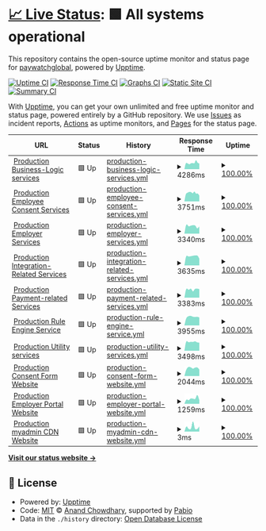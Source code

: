 # [📈 Live Status](https://paywatchglobal.github.io/upptime): <!--live status--> **🟩 All systems operational**

This repository contains the open-source uptime monitor and status page for [paywatchglobal](https://paywatchglobal.github.io/upptime), powered by [Upptime](https://github.com/upptime/upptime).

[![Uptime CI](https://github.com/paywatchglobal/upptime/workflows/Uptime%20CI/badge.svg)](https://github.com/paywatchglobal/upptime/actions?query=workflow%3A%22Uptime+CI%22)
[![Response Time CI](https://github.com/paywatchglobal/upptime/workflows/Response%20Time%20CI/badge.svg)](https://github.com/paywatchglobal/upptime/actions?query=workflow%3A%22Response+Time+CI%22)
[![Graphs CI](https://github.com/paywatchglobal/upptime/workflows/Graphs%20CI/badge.svg)](https://github.com/paywatchglobal/upptime/actions?query=workflow%3A%22Graphs+CI%22)
[![Static Site CI](https://github.com/paywatchglobal/upptime/workflows/Static%20Site%20CI/badge.svg)](https://github.com/paywatchglobal/upptime/actions?query=workflow%3A%22Static+Site+CI%22)
[![Summary CI](https://github.com/paywatchglobal/upptime/workflows/Summary%20CI/badge.svg)](https://github.com/paywatchglobal/upptime/actions?query=workflow%3A%22Summary+CI%22)

With [Upptime](https://upptime.js.org), you can get your own unlimited and free uptime monitor and status page, powered entirely by a GitHub repository. We use [Issues](https://github.com/paywatchglobal/upptime/issues) as incident reports, [Actions](https://github.com/paywatchglobal/upptime/actions) as uptime monitors, and [Pages](https://paywatchglobal.github.io/upptime) for the status page.

<!--start: status pages-->
<!-- This summary is generated by Upptime (https://github.com/upptime/upptime) -->
<!-- Do not edit this manually, your changes will be overwritten -->
<!-- prettier-ignore -->
| URL | Status | History | Response Time | Uptime |
| --- | ------ | ------- | ------------- | ------ |
| <img alt="" src="https://icons.duckduckgo.com/ip3/20.24.157.72.ico" height="13"> [Production Business-Logic services](https://20.24.157.72/agghealth/health) | 🟩 Up | [production-business-logic-services.yml](https://github.com/paywatchglobal/upptime/commits/HEAD/history/production-business-logic-services.yml) | <details><summary><img alt="Response time graph" src="./graphs/production-business-logic-services/response-time-week.png" height="20"> 4286ms</summary><br><a href="https://paywatchglobal.github.io/upptime/history/production-business-logic-services"><img alt="Response time 4417" src="https://img.shields.io/endpoint?url=https%3A%2F%2Fraw.githubusercontent.com%2Fpaywatchglobal%2Fupptime%2FHEAD%2Fapi%2Fproduction-business-logic-services%2Fresponse-time.json"></a><br><a href="https://paywatchglobal.github.io/upptime/history/production-business-logic-services"><img alt="24-hour response time 4413" src="https://img.shields.io/endpoint?url=https%3A%2F%2Fraw.githubusercontent.com%2Fpaywatchglobal%2Fupptime%2FHEAD%2Fapi%2Fproduction-business-logic-services%2Fresponse-time-day.json"></a><br><a href="https://paywatchglobal.github.io/upptime/history/production-business-logic-services"><img alt="7-day response time 4286" src="https://img.shields.io/endpoint?url=https%3A%2F%2Fraw.githubusercontent.com%2Fpaywatchglobal%2Fupptime%2FHEAD%2Fapi%2Fproduction-business-logic-services%2Fresponse-time-week.json"></a><br><a href="https://paywatchglobal.github.io/upptime/history/production-business-logic-services"><img alt="30-day response time 4363" src="https://img.shields.io/endpoint?url=https%3A%2F%2Fraw.githubusercontent.com%2Fpaywatchglobal%2Fupptime%2FHEAD%2Fapi%2Fproduction-business-logic-services%2Fresponse-time-month.json"></a><br><a href="https://paywatchglobal.github.io/upptime/history/production-business-logic-services"><img alt="1-year response time 4417" src="https://img.shields.io/endpoint?url=https%3A%2F%2Fraw.githubusercontent.com%2Fpaywatchglobal%2Fupptime%2FHEAD%2Fapi%2Fproduction-business-logic-services%2Fresponse-time-year.json"></a></details> | <details><summary><a href="https://paywatchglobal.github.io/upptime/history/production-business-logic-services">100.00%</a></summary><a href="https://paywatchglobal.github.io/upptime/history/production-business-logic-services"><img alt="All-time uptime 99.98%" src="https://img.shields.io/endpoint?url=https%3A%2F%2Fraw.githubusercontent.com%2Fpaywatchglobal%2Fupptime%2FHEAD%2Fapi%2Fproduction-business-logic-services%2Fuptime.json"></a><br><a href="https://paywatchglobal.github.io/upptime/history/production-business-logic-services"><img alt="24-hour uptime 100.00%" src="https://img.shields.io/endpoint?url=https%3A%2F%2Fraw.githubusercontent.com%2Fpaywatchglobal%2Fupptime%2FHEAD%2Fapi%2Fproduction-business-logic-services%2Fuptime-day.json"></a><br><a href="https://paywatchglobal.github.io/upptime/history/production-business-logic-services"><img alt="7-day uptime 100.00%" src="https://img.shields.io/endpoint?url=https%3A%2F%2Fraw.githubusercontent.com%2Fpaywatchglobal%2Fupptime%2FHEAD%2Fapi%2Fproduction-business-logic-services%2Fuptime-week.json"></a><br><a href="https://paywatchglobal.github.io/upptime/history/production-business-logic-services"><img alt="30-day uptime 100.00%" src="https://img.shields.io/endpoint?url=https%3A%2F%2Fraw.githubusercontent.com%2Fpaywatchglobal%2Fupptime%2FHEAD%2Fapi%2Fproduction-business-logic-services%2Fuptime-month.json"></a><br><a href="https://paywatchglobal.github.io/upptime/history/production-business-logic-services"><img alt="1-year uptime 99.98%" src="https://img.shields.io/endpoint?url=https%3A%2F%2Fraw.githubusercontent.com%2Fpaywatchglobal%2Fupptime%2FHEAD%2Fapi%2Fproduction-business-logic-services%2Fuptime-year.json"></a></details>
| <img alt="" src="https://icons.duckduckgo.com/ip3/20.24.157.72.ico" height="13"> [Production Employee Consent Services](https://20.24.157.72/agghealth/health) | 🟩 Up | [production-employee-consent-services.yml](https://github.com/paywatchglobal/upptime/commits/HEAD/history/production-employee-consent-services.yml) | <details><summary><img alt="Response time graph" src="./graphs/production-employee-consent-services/response-time-week.png" height="20"> 3751ms</summary><br><a href="https://paywatchglobal.github.io/upptime/history/production-employee-consent-services"><img alt="Response time 3672" src="https://img.shields.io/endpoint?url=https%3A%2F%2Fraw.githubusercontent.com%2Fpaywatchglobal%2Fupptime%2FHEAD%2Fapi%2Fproduction-employee-consent-services%2Fresponse-time.json"></a><br><a href="https://paywatchglobal.github.io/upptime/history/production-employee-consent-services"><img alt="24-hour response time 3810" src="https://img.shields.io/endpoint?url=https%3A%2F%2Fraw.githubusercontent.com%2Fpaywatchglobal%2Fupptime%2FHEAD%2Fapi%2Fproduction-employee-consent-services%2Fresponse-time-day.json"></a><br><a href="https://paywatchglobal.github.io/upptime/history/production-employee-consent-services"><img alt="7-day response time 3751" src="https://img.shields.io/endpoint?url=https%3A%2F%2Fraw.githubusercontent.com%2Fpaywatchglobal%2Fupptime%2FHEAD%2Fapi%2Fproduction-employee-consent-services%2Fresponse-time-week.json"></a><br><a href="https://paywatchglobal.github.io/upptime/history/production-employee-consent-services"><img alt="30-day response time 3754" src="https://img.shields.io/endpoint?url=https%3A%2F%2Fraw.githubusercontent.com%2Fpaywatchglobal%2Fupptime%2FHEAD%2Fapi%2Fproduction-employee-consent-services%2Fresponse-time-month.json"></a><br><a href="https://paywatchglobal.github.io/upptime/history/production-employee-consent-services"><img alt="1-year response time 3672" src="https://img.shields.io/endpoint?url=https%3A%2F%2Fraw.githubusercontent.com%2Fpaywatchglobal%2Fupptime%2FHEAD%2Fapi%2Fproduction-employee-consent-services%2Fresponse-time-year.json"></a></details> | <details><summary><a href="https://paywatchglobal.github.io/upptime/history/production-employee-consent-services">100.00%</a></summary><a href="https://paywatchglobal.github.io/upptime/history/production-employee-consent-services"><img alt="All-time uptime 100.00%" src="https://img.shields.io/endpoint?url=https%3A%2F%2Fraw.githubusercontent.com%2Fpaywatchglobal%2Fupptime%2FHEAD%2Fapi%2Fproduction-employee-consent-services%2Fuptime.json"></a><br><a href="https://paywatchglobal.github.io/upptime/history/production-employee-consent-services"><img alt="24-hour uptime 100.00%" src="https://img.shields.io/endpoint?url=https%3A%2F%2Fraw.githubusercontent.com%2Fpaywatchglobal%2Fupptime%2FHEAD%2Fapi%2Fproduction-employee-consent-services%2Fuptime-day.json"></a><br><a href="https://paywatchglobal.github.io/upptime/history/production-employee-consent-services"><img alt="7-day uptime 100.00%" src="https://img.shields.io/endpoint?url=https%3A%2F%2Fraw.githubusercontent.com%2Fpaywatchglobal%2Fupptime%2FHEAD%2Fapi%2Fproduction-employee-consent-services%2Fuptime-week.json"></a><br><a href="https://paywatchglobal.github.io/upptime/history/production-employee-consent-services"><img alt="30-day uptime 100.00%" src="https://img.shields.io/endpoint?url=https%3A%2F%2Fraw.githubusercontent.com%2Fpaywatchglobal%2Fupptime%2FHEAD%2Fapi%2Fproduction-employee-consent-services%2Fuptime-month.json"></a><br><a href="https://paywatchglobal.github.io/upptime/history/production-employee-consent-services"><img alt="1-year uptime 100.00%" src="https://img.shields.io/endpoint?url=https%3A%2F%2Fraw.githubusercontent.com%2Fpaywatchglobal%2Fupptime%2FHEAD%2Fapi%2Fproduction-employee-consent-services%2Fuptime-year.json"></a></details>
| <img alt="" src="https://icons.duckduckgo.com/ip3/20.24.157.72.ico" height="13"> [Production Employer Services](https://20.24.157.72/agghealth/health) | 🟩 Up | [production-employer-services.yml](https://github.com/paywatchglobal/upptime/commits/HEAD/history/production-employer-services.yml) | <details><summary><img alt="Response time graph" src="./graphs/production-employer-services/response-time-week.png" height="20"> 3340ms</summary><br><a href="https://paywatchglobal.github.io/upptime/history/production-employer-services"><img alt="Response time 3568" src="https://img.shields.io/endpoint?url=https%3A%2F%2Fraw.githubusercontent.com%2Fpaywatchglobal%2Fupptime%2FHEAD%2Fapi%2Fproduction-employer-services%2Fresponse-time.json"></a><br><a href="https://paywatchglobal.github.io/upptime/history/production-employer-services"><img alt="24-hour response time 3565" src="https://img.shields.io/endpoint?url=https%3A%2F%2Fraw.githubusercontent.com%2Fpaywatchglobal%2Fupptime%2FHEAD%2Fapi%2Fproduction-employer-services%2Fresponse-time-day.json"></a><br><a href="https://paywatchglobal.github.io/upptime/history/production-employer-services"><img alt="7-day response time 3340" src="https://img.shields.io/endpoint?url=https%3A%2F%2Fraw.githubusercontent.com%2Fpaywatchglobal%2Fupptime%2FHEAD%2Fapi%2Fproduction-employer-services%2Fresponse-time-week.json"></a><br><a href="https://paywatchglobal.github.io/upptime/history/production-employer-services"><img alt="30-day response time 3694" src="https://img.shields.io/endpoint?url=https%3A%2F%2Fraw.githubusercontent.com%2Fpaywatchglobal%2Fupptime%2FHEAD%2Fapi%2Fproduction-employer-services%2Fresponse-time-month.json"></a><br><a href="https://paywatchglobal.github.io/upptime/history/production-employer-services"><img alt="1-year response time 3568" src="https://img.shields.io/endpoint?url=https%3A%2F%2Fraw.githubusercontent.com%2Fpaywatchglobal%2Fupptime%2FHEAD%2Fapi%2Fproduction-employer-services%2Fresponse-time-year.json"></a></details> | <details><summary><a href="https://paywatchglobal.github.io/upptime/history/production-employer-services">100.00%</a></summary><a href="https://paywatchglobal.github.io/upptime/history/production-employer-services"><img alt="All-time uptime 99.99%" src="https://img.shields.io/endpoint?url=https%3A%2F%2Fraw.githubusercontent.com%2Fpaywatchglobal%2Fupptime%2FHEAD%2Fapi%2Fproduction-employer-services%2Fuptime.json"></a><br><a href="https://paywatchglobal.github.io/upptime/history/production-employer-services"><img alt="24-hour uptime 100.00%" src="https://img.shields.io/endpoint?url=https%3A%2F%2Fraw.githubusercontent.com%2Fpaywatchglobal%2Fupptime%2FHEAD%2Fapi%2Fproduction-employer-services%2Fuptime-day.json"></a><br><a href="https://paywatchglobal.github.io/upptime/history/production-employer-services"><img alt="7-day uptime 100.00%" src="https://img.shields.io/endpoint?url=https%3A%2F%2Fraw.githubusercontent.com%2Fpaywatchglobal%2Fupptime%2FHEAD%2Fapi%2Fproduction-employer-services%2Fuptime-week.json"></a><br><a href="https://paywatchglobal.github.io/upptime/history/production-employer-services"><img alt="30-day uptime 100.00%" src="https://img.shields.io/endpoint?url=https%3A%2F%2Fraw.githubusercontent.com%2Fpaywatchglobal%2Fupptime%2FHEAD%2Fapi%2Fproduction-employer-services%2Fuptime-month.json"></a><br><a href="https://paywatchglobal.github.io/upptime/history/production-employer-services"><img alt="1-year uptime 99.99%" src="https://img.shields.io/endpoint?url=https%3A%2F%2Fraw.githubusercontent.com%2Fpaywatchglobal%2Fupptime%2FHEAD%2Fapi%2Fproduction-employer-services%2Fuptime-year.json"></a></details>
| <img alt="" src="https://icons.duckduckgo.com/ip3/20.24.157.72.ico" height="13"> [Production Integration-Related Services](https://20.24.157.72/agghealth/health) | 🟩 Up | [production-integration-related-services.yml](https://github.com/paywatchglobal/upptime/commits/HEAD/history/production-integration-related-services.yml) | <details><summary><img alt="Response time graph" src="./graphs/production-integration-related-services/response-time-week.png" height="20"> 3635ms</summary><br><a href="https://paywatchglobal.github.io/upptime/history/production-integration-related-services"><img alt="Response time 3725" src="https://img.shields.io/endpoint?url=https%3A%2F%2Fraw.githubusercontent.com%2Fpaywatchglobal%2Fupptime%2FHEAD%2Fapi%2Fproduction-integration-related-services%2Fresponse-time.json"></a><br><a href="https://paywatchglobal.github.io/upptime/history/production-integration-related-services"><img alt="24-hour response time 3751" src="https://img.shields.io/endpoint?url=https%3A%2F%2Fraw.githubusercontent.com%2Fpaywatchglobal%2Fupptime%2FHEAD%2Fapi%2Fproduction-integration-related-services%2Fresponse-time-day.json"></a><br><a href="https://paywatchglobal.github.io/upptime/history/production-integration-related-services"><img alt="7-day response time 3635" src="https://img.shields.io/endpoint?url=https%3A%2F%2Fraw.githubusercontent.com%2Fpaywatchglobal%2Fupptime%2FHEAD%2Fapi%2Fproduction-integration-related-services%2Fresponse-time-week.json"></a><br><a href="https://paywatchglobal.github.io/upptime/history/production-integration-related-services"><img alt="30-day response time 3793" src="https://img.shields.io/endpoint?url=https%3A%2F%2Fraw.githubusercontent.com%2Fpaywatchglobal%2Fupptime%2FHEAD%2Fapi%2Fproduction-integration-related-services%2Fresponse-time-month.json"></a><br><a href="https://paywatchglobal.github.io/upptime/history/production-integration-related-services"><img alt="1-year response time 3725" src="https://img.shields.io/endpoint?url=https%3A%2F%2Fraw.githubusercontent.com%2Fpaywatchglobal%2Fupptime%2FHEAD%2Fapi%2Fproduction-integration-related-services%2Fresponse-time-year.json"></a></details> | <details><summary><a href="https://paywatchglobal.github.io/upptime/history/production-integration-related-services">100.00%</a></summary><a href="https://paywatchglobal.github.io/upptime/history/production-integration-related-services"><img alt="All-time uptime 99.98%" src="https://img.shields.io/endpoint?url=https%3A%2F%2Fraw.githubusercontent.com%2Fpaywatchglobal%2Fupptime%2FHEAD%2Fapi%2Fproduction-integration-related-services%2Fuptime.json"></a><br><a href="https://paywatchglobal.github.io/upptime/history/production-integration-related-services"><img alt="24-hour uptime 100.00%" src="https://img.shields.io/endpoint?url=https%3A%2F%2Fraw.githubusercontent.com%2Fpaywatchglobal%2Fupptime%2FHEAD%2Fapi%2Fproduction-integration-related-services%2Fuptime-day.json"></a><br><a href="https://paywatchglobal.github.io/upptime/history/production-integration-related-services"><img alt="7-day uptime 100.00%" src="https://img.shields.io/endpoint?url=https%3A%2F%2Fraw.githubusercontent.com%2Fpaywatchglobal%2Fupptime%2FHEAD%2Fapi%2Fproduction-integration-related-services%2Fuptime-week.json"></a><br><a href="https://paywatchglobal.github.io/upptime/history/production-integration-related-services"><img alt="30-day uptime 100.00%" src="https://img.shields.io/endpoint?url=https%3A%2F%2Fraw.githubusercontent.com%2Fpaywatchglobal%2Fupptime%2FHEAD%2Fapi%2Fproduction-integration-related-services%2Fuptime-month.json"></a><br><a href="https://paywatchglobal.github.io/upptime/history/production-integration-related-services"><img alt="1-year uptime 99.98%" src="https://img.shields.io/endpoint?url=https%3A%2F%2Fraw.githubusercontent.com%2Fpaywatchglobal%2Fupptime%2FHEAD%2Fapi%2Fproduction-integration-related-services%2Fuptime-year.json"></a></details>
| <img alt="" src="https://icons.duckduckgo.com/ip3/20.24.157.72.ico" height="13"> [Production Payment-related Services](https://20.24.157.72/agghealth/health) | 🟩 Up | [production-payment-related-services.yml](https://github.com/paywatchglobal/upptime/commits/HEAD/history/production-payment-related-services.yml) | <details><summary><img alt="Response time graph" src="./graphs/production-payment-related-services/response-time-week.png" height="20"> 3383ms</summary><br><a href="https://paywatchglobal.github.io/upptime/history/production-payment-related-services"><img alt="Response time 3587" src="https://img.shields.io/endpoint?url=https%3A%2F%2Fraw.githubusercontent.com%2Fpaywatchglobal%2Fupptime%2FHEAD%2Fapi%2Fproduction-payment-related-services%2Fresponse-time.json"></a><br><a href="https://paywatchglobal.github.io/upptime/history/production-payment-related-services"><img alt="24-hour response time 4100" src="https://img.shields.io/endpoint?url=https%3A%2F%2Fraw.githubusercontent.com%2Fpaywatchglobal%2Fupptime%2FHEAD%2Fapi%2Fproduction-payment-related-services%2Fresponse-time-day.json"></a><br><a href="https://paywatchglobal.github.io/upptime/history/production-payment-related-services"><img alt="7-day response time 3383" src="https://img.shields.io/endpoint?url=https%3A%2F%2Fraw.githubusercontent.com%2Fpaywatchglobal%2Fupptime%2FHEAD%2Fapi%2Fproduction-payment-related-services%2Fresponse-time-week.json"></a><br><a href="https://paywatchglobal.github.io/upptime/history/production-payment-related-services"><img alt="30-day response time 3788" src="https://img.shields.io/endpoint?url=https%3A%2F%2Fraw.githubusercontent.com%2Fpaywatchglobal%2Fupptime%2FHEAD%2Fapi%2Fproduction-payment-related-services%2Fresponse-time-month.json"></a><br><a href="https://paywatchglobal.github.io/upptime/history/production-payment-related-services"><img alt="1-year response time 3587" src="https://img.shields.io/endpoint?url=https%3A%2F%2Fraw.githubusercontent.com%2Fpaywatchglobal%2Fupptime%2FHEAD%2Fapi%2Fproduction-payment-related-services%2Fresponse-time-year.json"></a></details> | <details><summary><a href="https://paywatchglobal.github.io/upptime/history/production-payment-related-services">100.00%</a></summary><a href="https://paywatchglobal.github.io/upptime/history/production-payment-related-services"><img alt="All-time uptime 100.00%" src="https://img.shields.io/endpoint?url=https%3A%2F%2Fraw.githubusercontent.com%2Fpaywatchglobal%2Fupptime%2FHEAD%2Fapi%2Fproduction-payment-related-services%2Fuptime.json"></a><br><a href="https://paywatchglobal.github.io/upptime/history/production-payment-related-services"><img alt="24-hour uptime 100.00%" src="https://img.shields.io/endpoint?url=https%3A%2F%2Fraw.githubusercontent.com%2Fpaywatchglobal%2Fupptime%2FHEAD%2Fapi%2Fproduction-payment-related-services%2Fuptime-day.json"></a><br><a href="https://paywatchglobal.github.io/upptime/history/production-payment-related-services"><img alt="7-day uptime 100.00%" src="https://img.shields.io/endpoint?url=https%3A%2F%2Fraw.githubusercontent.com%2Fpaywatchglobal%2Fupptime%2FHEAD%2Fapi%2Fproduction-payment-related-services%2Fuptime-week.json"></a><br><a href="https://paywatchglobal.github.io/upptime/history/production-payment-related-services"><img alt="30-day uptime 100.00%" src="https://img.shields.io/endpoint?url=https%3A%2F%2Fraw.githubusercontent.com%2Fpaywatchglobal%2Fupptime%2FHEAD%2Fapi%2Fproduction-payment-related-services%2Fuptime-month.json"></a><br><a href="https://paywatchglobal.github.io/upptime/history/production-payment-related-services"><img alt="1-year uptime 100.00%" src="https://img.shields.io/endpoint?url=https%3A%2F%2Fraw.githubusercontent.com%2Fpaywatchglobal%2Fupptime%2FHEAD%2Fapi%2Fproduction-payment-related-services%2Fuptime-year.json"></a></details>
| <img alt="" src="https://icons.duckduckgo.com/ip3/20.24.157.72.ico" height="13"> [Production Rule Engine Service](https://20.24.157.72/agghealth/health) | 🟩 Up | [production-rule-engine-service.yml](https://github.com/paywatchglobal/upptime/commits/HEAD/history/production-rule-engine-service.yml) | <details><summary><img alt="Response time graph" src="./graphs/production-rule-engine-service/response-time-week.png" height="20"> 3955ms</summary><br><a href="https://paywatchglobal.github.io/upptime/history/production-rule-engine-service"><img alt="Response time 3572" src="https://img.shields.io/endpoint?url=https%3A%2F%2Fraw.githubusercontent.com%2Fpaywatchglobal%2Fupptime%2FHEAD%2Fapi%2Fproduction-rule-engine-service%2Fresponse-time.json"></a><br><a href="https://paywatchglobal.github.io/upptime/history/production-rule-engine-service"><img alt="24-hour response time 4132" src="https://img.shields.io/endpoint?url=https%3A%2F%2Fraw.githubusercontent.com%2Fpaywatchglobal%2Fupptime%2FHEAD%2Fapi%2Fproduction-rule-engine-service%2Fresponse-time-day.json"></a><br><a href="https://paywatchglobal.github.io/upptime/history/production-rule-engine-service"><img alt="7-day response time 3955" src="https://img.shields.io/endpoint?url=https%3A%2F%2Fraw.githubusercontent.com%2Fpaywatchglobal%2Fupptime%2FHEAD%2Fapi%2Fproduction-rule-engine-service%2Fresponse-time-week.json"></a><br><a href="https://paywatchglobal.github.io/upptime/history/production-rule-engine-service"><img alt="30-day response time 3770" src="https://img.shields.io/endpoint?url=https%3A%2F%2Fraw.githubusercontent.com%2Fpaywatchglobal%2Fupptime%2FHEAD%2Fapi%2Fproduction-rule-engine-service%2Fresponse-time-month.json"></a><br><a href="https://paywatchglobal.github.io/upptime/history/production-rule-engine-service"><img alt="1-year response time 3572" src="https://img.shields.io/endpoint?url=https%3A%2F%2Fraw.githubusercontent.com%2Fpaywatchglobal%2Fupptime%2FHEAD%2Fapi%2Fproduction-rule-engine-service%2Fresponse-time-year.json"></a></details> | <details><summary><a href="https://paywatchglobal.github.io/upptime/history/production-rule-engine-service">100.00%</a></summary><a href="https://paywatchglobal.github.io/upptime/history/production-rule-engine-service"><img alt="All-time uptime 100.00%" src="https://img.shields.io/endpoint?url=https%3A%2F%2Fraw.githubusercontent.com%2Fpaywatchglobal%2Fupptime%2FHEAD%2Fapi%2Fproduction-rule-engine-service%2Fuptime.json"></a><br><a href="https://paywatchglobal.github.io/upptime/history/production-rule-engine-service"><img alt="24-hour uptime 100.00%" src="https://img.shields.io/endpoint?url=https%3A%2F%2Fraw.githubusercontent.com%2Fpaywatchglobal%2Fupptime%2FHEAD%2Fapi%2Fproduction-rule-engine-service%2Fuptime-day.json"></a><br><a href="https://paywatchglobal.github.io/upptime/history/production-rule-engine-service"><img alt="7-day uptime 100.00%" src="https://img.shields.io/endpoint?url=https%3A%2F%2Fraw.githubusercontent.com%2Fpaywatchglobal%2Fupptime%2FHEAD%2Fapi%2Fproduction-rule-engine-service%2Fuptime-week.json"></a><br><a href="https://paywatchglobal.github.io/upptime/history/production-rule-engine-service"><img alt="30-day uptime 100.00%" src="https://img.shields.io/endpoint?url=https%3A%2F%2Fraw.githubusercontent.com%2Fpaywatchglobal%2Fupptime%2FHEAD%2Fapi%2Fproduction-rule-engine-service%2Fuptime-month.json"></a><br><a href="https://paywatchglobal.github.io/upptime/history/production-rule-engine-service"><img alt="1-year uptime 100.00%" src="https://img.shields.io/endpoint?url=https%3A%2F%2Fraw.githubusercontent.com%2Fpaywatchglobal%2Fupptime%2FHEAD%2Fapi%2Fproduction-rule-engine-service%2Fuptime-year.json"></a></details>
| <img alt="" src="https://icons.duckduckgo.com/ip3/20.24.157.72.ico" height="13"> [Production Utility services](https://20.24.157.72/agghealth/health) | 🟩 Up | [production-utility-services.yml](https://github.com/paywatchglobal/upptime/commits/HEAD/history/production-utility-services.yml) | <details><summary><img alt="Response time graph" src="./graphs/production-utility-services/response-time-week.png" height="20"> 3498ms</summary><br><a href="https://paywatchglobal.github.io/upptime/history/production-utility-services"><img alt="Response time 3492" src="https://img.shields.io/endpoint?url=https%3A%2F%2Fraw.githubusercontent.com%2Fpaywatchglobal%2Fupptime%2FHEAD%2Fapi%2Fproduction-utility-services%2Fresponse-time.json"></a><br><a href="https://paywatchglobal.github.io/upptime/history/production-utility-services"><img alt="24-hour response time 3785" src="https://img.shields.io/endpoint?url=https%3A%2F%2Fraw.githubusercontent.com%2Fpaywatchglobal%2Fupptime%2FHEAD%2Fapi%2Fproduction-utility-services%2Fresponse-time-day.json"></a><br><a href="https://paywatchglobal.github.io/upptime/history/production-utility-services"><img alt="7-day response time 3498" src="https://img.shields.io/endpoint?url=https%3A%2F%2Fraw.githubusercontent.com%2Fpaywatchglobal%2Fupptime%2FHEAD%2Fapi%2Fproduction-utility-services%2Fresponse-time-week.json"></a><br><a href="https://paywatchglobal.github.io/upptime/history/production-utility-services"><img alt="30-day response time 3569" src="https://img.shields.io/endpoint?url=https%3A%2F%2Fraw.githubusercontent.com%2Fpaywatchglobal%2Fupptime%2FHEAD%2Fapi%2Fproduction-utility-services%2Fresponse-time-month.json"></a><br><a href="https://paywatchglobal.github.io/upptime/history/production-utility-services"><img alt="1-year response time 3492" src="https://img.shields.io/endpoint?url=https%3A%2F%2Fraw.githubusercontent.com%2Fpaywatchglobal%2Fupptime%2FHEAD%2Fapi%2Fproduction-utility-services%2Fresponse-time-year.json"></a></details> | <details><summary><a href="https://paywatchglobal.github.io/upptime/history/production-utility-services">100.00%</a></summary><a href="https://paywatchglobal.github.io/upptime/history/production-utility-services"><img alt="All-time uptime 100.00%" src="https://img.shields.io/endpoint?url=https%3A%2F%2Fraw.githubusercontent.com%2Fpaywatchglobal%2Fupptime%2FHEAD%2Fapi%2Fproduction-utility-services%2Fuptime.json"></a><br><a href="https://paywatchglobal.github.io/upptime/history/production-utility-services"><img alt="24-hour uptime 100.00%" src="https://img.shields.io/endpoint?url=https%3A%2F%2Fraw.githubusercontent.com%2Fpaywatchglobal%2Fupptime%2FHEAD%2Fapi%2Fproduction-utility-services%2Fuptime-day.json"></a><br><a href="https://paywatchglobal.github.io/upptime/history/production-utility-services"><img alt="7-day uptime 100.00%" src="https://img.shields.io/endpoint?url=https%3A%2F%2Fraw.githubusercontent.com%2Fpaywatchglobal%2Fupptime%2FHEAD%2Fapi%2Fproduction-utility-services%2Fuptime-week.json"></a><br><a href="https://paywatchglobal.github.io/upptime/history/production-utility-services"><img alt="30-day uptime 100.00%" src="https://img.shields.io/endpoint?url=https%3A%2F%2Fraw.githubusercontent.com%2Fpaywatchglobal%2Fupptime%2FHEAD%2Fapi%2Fproduction-utility-services%2Fuptime-month.json"></a><br><a href="https://paywatchglobal.github.io/upptime/history/production-utility-services"><img alt="1-year uptime 100.00%" src="https://img.shields.io/endpoint?url=https%3A%2F%2Fraw.githubusercontent.com%2Fpaywatchglobal%2Fupptime%2FHEAD%2Fapi%2Fproduction-utility-services%2Fuptime-year.json"></a></details>
| <img alt="" src="https://icons.duckduckgo.com/ip3/form.paywatchglobal.com.ico" height="13"> [Production Consent Form Website](https://form.paywatchglobal.com/id-ID/wilmar-indonesia) | 🟩 Up | [production-consent-form-website.yml](https://github.com/paywatchglobal/upptime/commits/HEAD/history/production-consent-form-website.yml) | <details><summary><img alt="Response time graph" src="./graphs/production-consent-form-website/response-time-week.png" height="20"> 2044ms</summary><br><a href="https://paywatchglobal.github.io/upptime/history/production-consent-form-website"><img alt="Response time 1974" src="https://img.shields.io/endpoint?url=https%3A%2F%2Fraw.githubusercontent.com%2Fpaywatchglobal%2Fupptime%2FHEAD%2Fapi%2Fproduction-consent-form-website%2Fresponse-time.json"></a><br><a href="https://paywatchglobal.github.io/upptime/history/production-consent-form-website"><img alt="24-hour response time 2221" src="https://img.shields.io/endpoint?url=https%3A%2F%2Fraw.githubusercontent.com%2Fpaywatchglobal%2Fupptime%2FHEAD%2Fapi%2Fproduction-consent-form-website%2Fresponse-time-day.json"></a><br><a href="https://paywatchglobal.github.io/upptime/history/production-consent-form-website"><img alt="7-day response time 2044" src="https://img.shields.io/endpoint?url=https%3A%2F%2Fraw.githubusercontent.com%2Fpaywatchglobal%2Fupptime%2FHEAD%2Fapi%2Fproduction-consent-form-website%2Fresponse-time-week.json"></a><br><a href="https://paywatchglobal.github.io/upptime/history/production-consent-form-website"><img alt="30-day response time 1965" src="https://img.shields.io/endpoint?url=https%3A%2F%2Fraw.githubusercontent.com%2Fpaywatchglobal%2Fupptime%2FHEAD%2Fapi%2Fproduction-consent-form-website%2Fresponse-time-month.json"></a><br><a href="https://paywatchglobal.github.io/upptime/history/production-consent-form-website"><img alt="1-year response time 1974" src="https://img.shields.io/endpoint?url=https%3A%2F%2Fraw.githubusercontent.com%2Fpaywatchglobal%2Fupptime%2FHEAD%2Fapi%2Fproduction-consent-form-website%2Fresponse-time-year.json"></a></details> | <details><summary><a href="https://paywatchglobal.github.io/upptime/history/production-consent-form-website">100.00%</a></summary><a href="https://paywatchglobal.github.io/upptime/history/production-consent-form-website"><img alt="All-time uptime 100.00%" src="https://img.shields.io/endpoint?url=https%3A%2F%2Fraw.githubusercontent.com%2Fpaywatchglobal%2Fupptime%2FHEAD%2Fapi%2Fproduction-consent-form-website%2Fuptime.json"></a><br><a href="https://paywatchglobal.github.io/upptime/history/production-consent-form-website"><img alt="24-hour uptime 100.00%" src="https://img.shields.io/endpoint?url=https%3A%2F%2Fraw.githubusercontent.com%2Fpaywatchglobal%2Fupptime%2FHEAD%2Fapi%2Fproduction-consent-form-website%2Fuptime-day.json"></a><br><a href="https://paywatchglobal.github.io/upptime/history/production-consent-form-website"><img alt="7-day uptime 100.00%" src="https://img.shields.io/endpoint?url=https%3A%2F%2Fraw.githubusercontent.com%2Fpaywatchglobal%2Fupptime%2FHEAD%2Fapi%2Fproduction-consent-form-website%2Fuptime-week.json"></a><br><a href="https://paywatchglobal.github.io/upptime/history/production-consent-form-website"><img alt="30-day uptime 100.00%" src="https://img.shields.io/endpoint?url=https%3A%2F%2Fraw.githubusercontent.com%2Fpaywatchglobal%2Fupptime%2FHEAD%2Fapi%2Fproduction-consent-form-website%2Fuptime-month.json"></a><br><a href="https://paywatchglobal.github.io/upptime/history/production-consent-form-website"><img alt="1-year uptime 100.00%" src="https://img.shields.io/endpoint?url=https%3A%2F%2Fraw.githubusercontent.com%2Fpaywatchglobal%2Fupptime%2FHEAD%2Fapi%2Fproduction-consent-form-website%2Fuptime-year.json"></a></details>
| <img alt="" src="https://icons.duckduckgo.com/ip3/employer.myadmin.paywatchglobal.com.ico" height="13"> [Production Employer Portal Website](https://employer.myadmin.paywatchglobal.com) | 🟩 Up | [production-employer-portal-website.yml](https://github.com/paywatchglobal/upptime/commits/HEAD/history/production-employer-portal-website.yml) | <details><summary><img alt="Response time graph" src="./graphs/production-employer-portal-website/response-time-week.png" height="20"> 1259ms</summary><br><a href="https://paywatchglobal.github.io/upptime/history/production-employer-portal-website"><img alt="Response time 1197" src="https://img.shields.io/endpoint?url=https%3A%2F%2Fraw.githubusercontent.com%2Fpaywatchglobal%2Fupptime%2FHEAD%2Fapi%2Fproduction-employer-portal-website%2Fresponse-time.json"></a><br><a href="https://paywatchglobal.github.io/upptime/history/production-employer-portal-website"><img alt="24-hour response time 1130" src="https://img.shields.io/endpoint?url=https%3A%2F%2Fraw.githubusercontent.com%2Fpaywatchglobal%2Fupptime%2FHEAD%2Fapi%2Fproduction-employer-portal-website%2Fresponse-time-day.json"></a><br><a href="https://paywatchglobal.github.io/upptime/history/production-employer-portal-website"><img alt="7-day response time 1259" src="https://img.shields.io/endpoint?url=https%3A%2F%2Fraw.githubusercontent.com%2Fpaywatchglobal%2Fupptime%2FHEAD%2Fapi%2Fproduction-employer-portal-website%2Fresponse-time-week.json"></a><br><a href="https://paywatchglobal.github.io/upptime/history/production-employer-portal-website"><img alt="30-day response time 1200" src="https://img.shields.io/endpoint?url=https%3A%2F%2Fraw.githubusercontent.com%2Fpaywatchglobal%2Fupptime%2FHEAD%2Fapi%2Fproduction-employer-portal-website%2Fresponse-time-month.json"></a><br><a href="https://paywatchglobal.github.io/upptime/history/production-employer-portal-website"><img alt="1-year response time 1197" src="https://img.shields.io/endpoint?url=https%3A%2F%2Fraw.githubusercontent.com%2Fpaywatchglobal%2Fupptime%2FHEAD%2Fapi%2Fproduction-employer-portal-website%2Fresponse-time-year.json"></a></details> | <details><summary><a href="https://paywatchglobal.github.io/upptime/history/production-employer-portal-website">100.00%</a></summary><a href="https://paywatchglobal.github.io/upptime/history/production-employer-portal-website"><img alt="All-time uptime 99.93%" src="https://img.shields.io/endpoint?url=https%3A%2F%2Fraw.githubusercontent.com%2Fpaywatchglobal%2Fupptime%2FHEAD%2Fapi%2Fproduction-employer-portal-website%2Fuptime.json"></a><br><a href="https://paywatchglobal.github.io/upptime/history/production-employer-portal-website"><img alt="24-hour uptime 100.00%" src="https://img.shields.io/endpoint?url=https%3A%2F%2Fraw.githubusercontent.com%2Fpaywatchglobal%2Fupptime%2FHEAD%2Fapi%2Fproduction-employer-portal-website%2Fuptime-day.json"></a><br><a href="https://paywatchglobal.github.io/upptime/history/production-employer-portal-website"><img alt="7-day uptime 100.00%" src="https://img.shields.io/endpoint?url=https%3A%2F%2Fraw.githubusercontent.com%2Fpaywatchglobal%2Fupptime%2FHEAD%2Fapi%2Fproduction-employer-portal-website%2Fuptime-week.json"></a><br><a href="https://paywatchglobal.github.io/upptime/history/production-employer-portal-website"><img alt="30-day uptime 100.00%" src="https://img.shields.io/endpoint?url=https%3A%2F%2Fraw.githubusercontent.com%2Fpaywatchglobal%2Fupptime%2FHEAD%2Fapi%2Fproduction-employer-portal-website%2Fuptime-month.json"></a><br><a href="https://paywatchglobal.github.io/upptime/history/production-employer-portal-website"><img alt="1-year uptime 99.93%" src="https://img.shields.io/endpoint?url=https%3A%2F%2Fraw.githubusercontent.com%2Fpaywatchglobal%2Fupptime%2FHEAD%2Fapi%2Fproduction-employer-portal-website%2Fuptime-year.json"></a></details>
| <img alt="" src="https://icons.duckduckgo.com/ip3/myadmin.paywatchglobal.com.ico" height="13"> [Production myadmin CDN Website](https://myadmin.paywatchglobal.com/) | 🟩 Up | [production-myadmin-cdn-website.yml](https://github.com/paywatchglobal/upptime/commits/HEAD/history/production-myadmin-cdn-website.yml) | <details><summary><img alt="Response time graph" src="./graphs/production-myadmin-cdn-website/response-time-week.png" height="20"> 3ms</summary><br><a href="https://paywatchglobal.github.io/upptime/history/production-myadmin-cdn-website"><img alt="Response time 5" src="https://img.shields.io/endpoint?url=https%3A%2F%2Fraw.githubusercontent.com%2Fpaywatchglobal%2Fupptime%2FHEAD%2Fapi%2Fproduction-myadmin-cdn-website%2Fresponse-time.json"></a><br><a href="https://paywatchglobal.github.io/upptime/history/production-myadmin-cdn-website"><img alt="24-hour response time 2" src="https://img.shields.io/endpoint?url=https%3A%2F%2Fraw.githubusercontent.com%2Fpaywatchglobal%2Fupptime%2FHEAD%2Fapi%2Fproduction-myadmin-cdn-website%2Fresponse-time-day.json"></a><br><a href="https://paywatchglobal.github.io/upptime/history/production-myadmin-cdn-website"><img alt="7-day response time 3" src="https://img.shields.io/endpoint?url=https%3A%2F%2Fraw.githubusercontent.com%2Fpaywatchglobal%2Fupptime%2FHEAD%2Fapi%2Fproduction-myadmin-cdn-website%2Fresponse-time-week.json"></a><br><a href="https://paywatchglobal.github.io/upptime/history/production-myadmin-cdn-website"><img alt="30-day response time 5" src="https://img.shields.io/endpoint?url=https%3A%2F%2Fraw.githubusercontent.com%2Fpaywatchglobal%2Fupptime%2FHEAD%2Fapi%2Fproduction-myadmin-cdn-website%2Fresponse-time-month.json"></a><br><a href="https://paywatchglobal.github.io/upptime/history/production-myadmin-cdn-website"><img alt="1-year response time 5" src="https://img.shields.io/endpoint?url=https%3A%2F%2Fraw.githubusercontent.com%2Fpaywatchglobal%2Fupptime%2FHEAD%2Fapi%2Fproduction-myadmin-cdn-website%2Fresponse-time-year.json"></a></details> | <details><summary><a href="https://paywatchglobal.github.io/upptime/history/production-myadmin-cdn-website">100.00%</a></summary><a href="https://paywatchglobal.github.io/upptime/history/production-myadmin-cdn-website"><img alt="All-time uptime 99.93%" src="https://img.shields.io/endpoint?url=https%3A%2F%2Fraw.githubusercontent.com%2Fpaywatchglobal%2Fupptime%2FHEAD%2Fapi%2Fproduction-myadmin-cdn-website%2Fuptime.json"></a><br><a href="https://paywatchglobal.github.io/upptime/history/production-myadmin-cdn-website"><img alt="24-hour uptime 100.00%" src="https://img.shields.io/endpoint?url=https%3A%2F%2Fraw.githubusercontent.com%2Fpaywatchglobal%2Fupptime%2FHEAD%2Fapi%2Fproduction-myadmin-cdn-website%2Fuptime-day.json"></a><br><a href="https://paywatchglobal.github.io/upptime/history/production-myadmin-cdn-website"><img alt="7-day uptime 100.00%" src="https://img.shields.io/endpoint?url=https%3A%2F%2Fraw.githubusercontent.com%2Fpaywatchglobal%2Fupptime%2FHEAD%2Fapi%2Fproduction-myadmin-cdn-website%2Fuptime-week.json"></a><br><a href="https://paywatchglobal.github.io/upptime/history/production-myadmin-cdn-website"><img alt="30-day uptime 100.00%" src="https://img.shields.io/endpoint?url=https%3A%2F%2Fraw.githubusercontent.com%2Fpaywatchglobal%2Fupptime%2FHEAD%2Fapi%2Fproduction-myadmin-cdn-website%2Fuptime-month.json"></a><br><a href="https://paywatchglobal.github.io/upptime/history/production-myadmin-cdn-website"><img alt="1-year uptime 99.93%" src="https://img.shields.io/endpoint?url=https%3A%2F%2Fraw.githubusercontent.com%2Fpaywatchglobal%2Fupptime%2FHEAD%2Fapi%2Fproduction-myadmin-cdn-website%2Fuptime-year.json"></a></details>

<!--end: status pages-->

[**Visit our status website →**](https://paywatchglobal.github.io/upptime)

## 📄 License

- Powered by: [Upptime](https://github.com/upptime/upptime)
- Code: [MIT](./LICENSE) © [Anand Chowdhary](https://anandchowdhary.com), supported by [Pabio](https://pabio.com)
- Data in the `./history` directory: [Open Database License](https://opendatacommons.org/licenses/odbl/1-0/)
